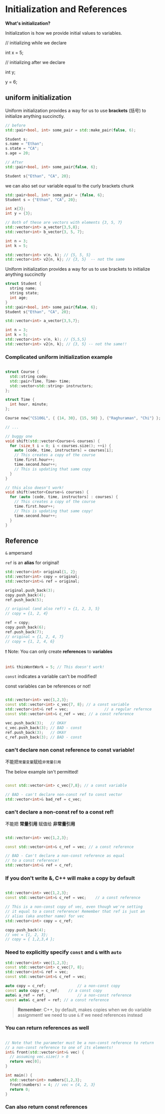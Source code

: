 # Initialization and References



**What's initialization?**

Initialization is how we provide initial values to variables.

// initializing while we declare

int x = 5;

// initializing after we declare

int y;

y = 6;



## uniform initialization

Uniform initialization provides a way for us to use **brackets** (括号) to initialize anything succinctly.



```c++
// before
std::pair<bool, int> some_pair = std::make_pair(false, 6);

Student s;
s.name = "Ethan";
s.state = "CA";
s.age = 20;

// After
std::pair<bool, int> some_pair{false, 6};

Student s{"Ethan", "CA", 20};

```

we can also set our variable equal to the curly brackets chunk

```c++
std::pair<bool, int> some_pair = {false, 6};
Student s = {"Ethan", "CA", 20};

int x{3};
int y = {3};

// Both of these are vectors with elements {3, 5, 7}
std::vector<int> a_vector{3,5,8};
std::vector<int> b_vector{3, 5, 7};
```

```c++
int n = 3;
int k = 5;

std::vector<int> v(n, k); // {5, 5, 5}
std::vector<int> v2{n, k}; // {3, 5}  -- not the same
```









Uniform initialization provides a way for us to use brackets to initialize anything succinctly



```c++
struct Student {
  string name;
  string state;
  int age;
}
std::pair<bool, int> some_pair{false, 6};
Student s{"Ethan", "CA", 20};

std::vector<int> a_vector{3,5,7};

int n = 3;
int k = 5;
std::vector<int> v(n, k); // {5,5,5}
std::vector<int> v2{n, k}; // {3, 5} -- not the same!!


```

### Complicated uniform initialization example

```c++

struct Course {
  std::string code;
  std::pair<Time, Time> time;
  std::vector<std::string> instructors;
};

struct Time {
  int hour, minute;
};

Course now{"CS106L", { {14, 30}, {15, 50} }, {"Raghuraman", "Chi"} };

// ... 

// buggy one
void shift(std::vector<Course>& courses) {
  for (size_t i = 0; i < courses.size(); ++i) {
    auto [code, time, instructors] = courses[i];
    // This creates a copy of the course
    time.first.hour++;
    time.second.hour++;
    // This is updating that same copy
  }
}

// this also doesn't work!
void shift(vector<Course>& courses) {
  for (auto [code, time, instructors] : courses) {
    // This creates a copy of the course
    time.first.hour++;
    // This is updating that same copy!
    time.second.hour++;
  }
}
```

## Reference

`&` ampersand

`ref` is an **alias** for original!

```c++
std::vector<int> original{1, 2};
std::vector<int> copy = original;
std::vector<int>& ref = original;

original.push_back(3);
copy.push_back(4);
ref.push_back(5);

// original (and also ref!) = {1, 2, 3, 5}
// copy = {1, 2, 4}

ref = copy;
copy.push_back(6);
ref.push_back(7);
// original = {1, 2, 4, 7}
// copy = {1, 2, 4, 6}

```

:exclamation: Note: You can only create **references** to **variables**

```c++

int& thisWontWork = 5; // This doesn't work!

```

`const` indicates a variable can't be modified!

const variables can be references or not!

```c++

std::vector<int> vec{1,2,3};
const std::vector<int> c_vec{7, 8}; // a const variable
std::vector<int>& ref = vec;				// a regular refernce
const std::vector<int>& c_ref = vec; // a const reference

vec.push_back(3);	// OKAY
c_vec.push_back(3); // BAD - const
ref.push_back(3);	// OKAY
c_ref.push_back(3); // BAD - const

```

### can't declare non const reference to const variable!

不能把`常量变量`赋给`非常量引用`

The below example isn't permitted!

```c++

const std::vector<int> c_vec{7,8}; // a const variable

// BAD - can't declare non-const ref to const vector
std::vector<int>& bad_ref = c_vec;

```

### can't declare a non-const ref to a const ref!

不能把 **常量引用** 赋值给 **非常量引用**

```c++

std::vector<int> vec{1,2,3};

const std::vector<int>& c_ref = vec; // a const reference

// BAD - Can't declare a non-const reference as equal
// to a const reference!
std::vector<int>& ref = c_ref;

```



### If you don't write &, C++ will make a copy by default

```c++

std::vector<int> vec{1,2,3};
const std::vector<int>& c_ref = vec;	// a const reference

// This is a non-const copy of vec, even though we're setting
// it equal to a const reference! Remember that ref is just an 
// alias (aka another name) for vec
std::vector<int> copy = c_ref;

copy.push_back(4);
// vec = {1, 2, 3};
// copy = { 1,2,3,4 };

```

### Need to explicitly specify `const` and `&` with `auto`

```c++
std::vector<int> vec{1,2,3};
const std::vector<int> c_vec{7, 8};
std::vector<int>& ref = vec;
const std::vector<int>& c_ref = vec;

auto copy = c_ref;				// a non-const copy
const auto copy = c_ref;	// a const copy
auto& a_ref = ref;				// a non-const reference
const auto& c_aref = ref; // a const reference
```



> **Remember**: C++, by default, makes copies when we do variable assignment! we need to use `&` if we need references instead



### You can return references as well

```c++

// Note that the parameter must be a non-const reference to return 
// a non-const reference to one of its elements!
int& front(std::vector<int>& vec) {
  // assuming vec.size() > 0
  return vec[0];
}

int main() {
  std::vector<int> numbers{1,2,3};
  front(numbers) = 4; // vec = {4, 2, 3}
  return 0;
}

```

### Can also return const references









